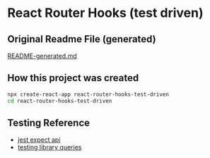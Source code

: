 # React Router Hooks (test driven)

## Original Readme File (generated)
[README-generated.md](README-generated.md)

## How this project was created
```bash
npx create-react-app react-router-hooks-test-driven
cd react-router-hooks-test-driven
```

## Testing Reference
- [jest expect api](https://jestjs.io/docs/en/expect)
- [testing library queries](https://testing-library.com/docs/dom-testing-library/api-queries)
